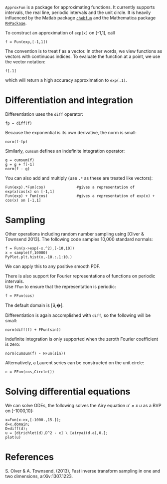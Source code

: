 `ApproxFun` is a package for approximating functions.  It currently supports intervals, the real 
line, periodic intervals and the unit circle.  It is heavily influenced by the Matlab 
package [`chebfun`](http://www.chebfun.org) and the Mathematica package [`RHPackage`](http://www.maths.usyd.edu.au/u/olver/projects/RHPackage.html).



To construct an approximation of `exp(x)` on [-1,1], call

	f = Fun(exp,[-1,1])
	
The convention is to treat f as a vector.  In other words, we view functions as vectors 
with continuous indices.  To evaluate the function at a point, we use the vector notation:

	f[.1]
	
which will return a high accuracy approximation to `exp(.1)`.  


# Differentiation and integration	


Differentiation uses the 
`diff` operator:

	fp = diff(f)
	
Because the exponential is its own derivative, the norm is small:

	norm(f-fp)
	
Similarly, `cumsum` defines an indefinite integration operator:

	g = cumsum(f)
	g = g + f[-1]
	norm(f - g)
	
You can also add and multiply (use `.*` as these are treated like vectors):

	Fun(exp).*Fun(cos)				#gives a representation of exp(x)cos(x) on [-1,1]
	Fun(exp) + Fun(cos)				#gives a representation of exp(x) + cos(x) on [-1,1]	
	
# Sampling	

Other operations including random number sampling using [Olver & Townsend 2013].  The 
following code samples 10,000 standard normals:

	f = Fun(x->exp(-x.^2),[-10,10])
	x = sample(f,10000)
	PyPlot.plt.hist(x,-10.:.1:10.)
	
We can apply this to any positive smooth PDF.  



There is also support for Fourier representations of functions on periodic intervals.  
Use `FFun` to ensure that the representation is periodic:

	f = FFun(cos)
	
The default domain is [й,�].  


Differentiation is again accomplished with `diff`, so the following will be small:

	norm(diff(f) + FFun(sin))

Indefinite integration is only supported when the zeroth Fourier coefficient is zero:
	
	norm(cumsum(f) - FFun(sin))	

	
	
Alternatively, a Laurent series can be constructed on the unit circle:

	c = FFun(cos,Circle())
	


# Solving differential equations

We can solve ODEs, the following solves the Airy equation _u' = x u_ as a BVP on [-1000,10]:

	x=Fun(x->x,[-1000.,15.]);
   	d=x.domain;
	D=diff(d);
	u = [dirichlet(d),D^2 - x] \ [airyai(d.a),0.];
	plot(u)
	
	
# References
	
S. Olver & A. Townsend,  (2013), Fast inverse transform sampling in one and two dimensions, arXiv:1307.1223.


